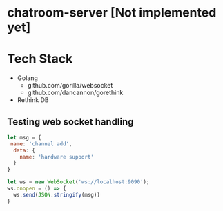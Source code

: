 # chatroom-server [Not implemented yet]

# Tech Stack
- Golang
  - github.com/gorilla/websocket
  - github.com/dancannon/gorethink
- Rethink DB


## Testing web socket handling
```javascript
let msg = {
 name: 'channel add',
  data: {
    name: 'hardware support'
  }
}

let ws = new WebSocket('ws://localhost:9090');
ws.onopen = () => {
  ws.send(JSON.stringify(msg))
}
```